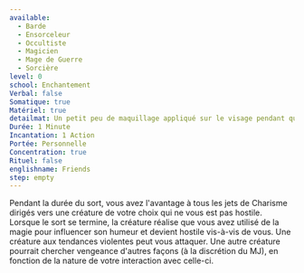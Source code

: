 ```yaml
---
available:
  - Barde
  - Ensorceleur
  - Occultiste
  - Magicien
  - Mage de Guerre
  - Sorcière
level: 0
school: Enchantement
Verbal: false
Somatique: true
Matériel: true
detailmat: Un petit peu de maquillage appliqué sur le visage pendant que le sort est lancé
Durée: 1 Minute
Incantation: 1 Action
Portée: Personnelle
Concentration: true
Rituel: false
englishname: Friends
step: empty
---
```

Pendant la durée du sort, vous avez l'avantage à tous les jets de Charisme dirigés vers une créature de votre choix qui ne vous est pas hostile. Lorsque le sort se termine, la créature réalise que vous avez utilisé de la magie pour influencer son humeur et devient hostile vis-à-vis de vous. Une créature aux tendances violentes peut vous attaquer. Une autre créature pourrait chercher vengeance d'autres façons (à la discrétion du MJ), en fonction de la nature de votre interaction avec celle-ci.
